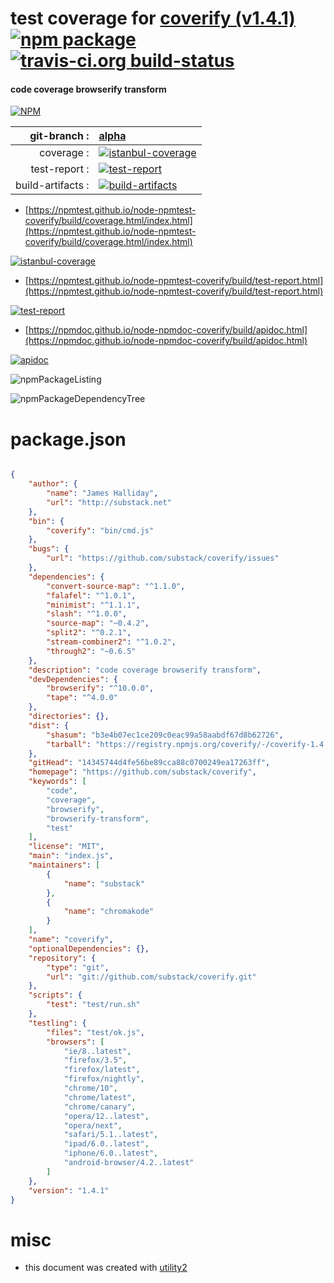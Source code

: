 # test coverage for  [coverify (v1.4.1)](https://github.com/substack/coverify)  [![npm package](https://img.shields.io/npm/v/npmtest-coverify.svg?style=flat-square)](https://www.npmjs.org/package/npmtest-coverify) [![travis-ci.org build-status](https://api.travis-ci.org/npmtest/node-npmtest-coverify.svg)](https://travis-ci.org/npmtest/node-npmtest-coverify)
#### code coverage browserify transform

[![NPM](https://nodei.co/npm/coverify.png?downloads=true&downloadRank=true&stars=true)](https://www.npmjs.com/package/coverify)

| git-branch : | [alpha](https://github.com/npmtest/node-npmtest-coverify/tree/alpha)|
|--:|:--|
| coverage : | [![istanbul-coverage](https://npmtest.github.io/node-npmtest-coverify/build/coverage.badge.svg)](https://npmtest.github.io/node-npmtest-coverify/build/coverage.html/index.html)|
| test-report : | [![test-report](https://npmtest.github.io/node-npmtest-coverify/build/test-report.badge.svg)](https://npmtest.github.io/node-npmtest-coverify/build/test-report.html)|
| build-artifacts : | [![build-artifacts](https://npmtest.github.io/node-npmtest-coverify/glyphicons_144_folder_open.png)](https://github.com/npmtest/node-npmtest-coverify/tree/gh-pages/build)|

- [https://npmtest.github.io/node-npmtest-coverify/build/coverage.html/index.html](https://npmtest.github.io/node-npmtest-coverify/build/coverage.html/index.html)

[![istanbul-coverage](https://npmtest.github.io/node-npmtest-coverify/build/screenCapture.buildCi.browser.%252Ftmp%252Fbuild%252Fcoverage.lib.html.png)](https://npmtest.github.io/node-npmtest-coverify/build/coverage.html/index.html)

- [https://npmtest.github.io/node-npmtest-coverify/build/test-report.html](https://npmtest.github.io/node-npmtest-coverify/build/test-report.html)

[![test-report](https://npmtest.github.io/node-npmtest-coverify/build/screenCapture.buildCi.browser.%252Ftmp%252Fbuild%252Ftest-report.html.png)](https://npmtest.github.io/node-npmtest-coverify/build/test-report.html)

- [https://npmdoc.github.io/node-npmdoc-coverify/build/apidoc.html](https://npmdoc.github.io/node-npmdoc-coverify/build/apidoc.html)

[![apidoc](https://npmdoc.github.io/node-npmdoc-coverify/build/screenCapture.buildCi.browser.%252Ftmp%252Fbuild%252Fapidoc.html.png)](https://npmdoc.github.io/node-npmdoc-coverify/build/apidoc.html)

![npmPackageListing](https://npmtest.github.io/node-npmtest-coverify/build/screenCapture.npmPackageListing.svg)

![npmPackageDependencyTree](https://npmtest.github.io/node-npmtest-coverify/build/screenCapture.npmPackageDependencyTree.svg)



# package.json

```json

{
    "author": {
        "name": "James Halliday",
        "url": "http://substack.net"
    },
    "bin": {
        "coverify": "bin/cmd.js"
    },
    "bugs": {
        "url": "https://github.com/substack/coverify/issues"
    },
    "dependencies": {
        "convert-source-map": "^1.1.0",
        "falafel": "^1.0.1",
        "minimist": "^1.1.1",
        "slash": "^1.0.0",
        "source-map": "~0.4.2",
        "split2": "^0.2.1",
        "stream-combiner2": "^1.0.2",
        "through2": "~0.6.5"
    },
    "description": "code coverage browserify transform",
    "devDependencies": {
        "browserify": "^10.0.0",
        "tape": "^4.0.0"
    },
    "directories": {},
    "dist": {
        "shasum": "b3e4b07ec1ce209c0eac99a58aabdf67d8b62726",
        "tarball": "https://registry.npmjs.org/coverify/-/coverify-1.4.1.tgz"
    },
    "gitHead": "14345744d4fe56be89cca88c0700249ea17263ff",
    "homepage": "https://github.com/substack/coverify",
    "keywords": [
        "code",
        "coverage",
        "browserify",
        "browserify-transform",
        "test"
    ],
    "license": "MIT",
    "main": "index.js",
    "maintainers": [
        {
            "name": "substack"
        },
        {
            "name": "chromakode"
        }
    ],
    "name": "coverify",
    "optionalDependencies": {},
    "repository": {
        "type": "git",
        "url": "git://github.com/substack/coverify.git"
    },
    "scripts": {
        "test": "test/run.sh"
    },
    "testling": {
        "files": "test/ok.js",
        "browsers": [
            "ie/8..latest",
            "firefox/3.5",
            "firefox/latest",
            "firefox/nightly",
            "chrome/10",
            "chrome/latest",
            "chrome/canary",
            "opera/12..latest",
            "opera/next",
            "safari/5.1..latest",
            "ipad/6.0..latest",
            "iphone/6.0..latest",
            "android-browser/4.2..latest"
        ]
    },
    "version": "1.4.1"
}
```



# misc
- this document was created with [utility2](https://github.com/kaizhu256/node-utility2)
